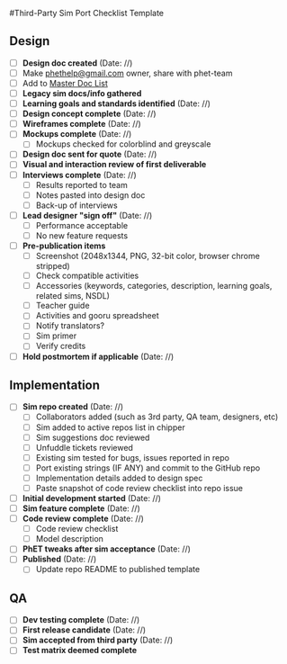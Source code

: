 #Third-Party Sim Port Checklist Template

## Design
- [ ] **Design doc created** (Date: //)
 - [ ] Make phethelp@gmail.com owner, share with phet-team
 - [ ] Add to [Master Doc List](https://docs.google.com/document/d/1yjT1oE95JG_evwob9LB_De-brD7JpfFM6iIL6pF812k/edit#)
- [ ] **Legacy sim docs/info gathered**
- [ ] **Learning goals and standards identified** (Date: //)
- [ ] **Design concept complete**  (Date: //)
- [ ] **Wireframes complete** (Date: //) 
- [ ] **Mockups complete** (Date: //)
  - [ ] Mockups checked for colorblind and greyscale
- [ ] **Design doc sent for quote** (Date: //)  
- [ ] **Visual and interaction review of first deliverable**
- [ ] **Interviews complete** (Date: //) 
  - [ ] Results reported to team
  - [ ] Notes pasted into design doc
  - [ ] Back-up of interviews
- [ ] **Lead designer "sign off"** (Date: //) 
  - [ ] Performance acceptable
  - [ ] No new feature requests
- [ ] **Pre-publication items** 
  - [ ] Screenshot (2048x1344, PNG, 32-bit color, browser chrome stripped)
  - [ ] Check compatible activities  
  - [ ] Accessories (keywords, categories, description, learning goals, related sims, NSDL)
  - [ ] Teacher guide
  - [ ] Activities and gooru spreadsheet
  - [ ] Notify translators?
  - [ ] Sim primer
  - [ ] Verify credits
- [ ] **Hold postmortem if applicable** (Date: //) 

## Implementation
- [ ] **Sim repo created** (Date: //)
  - [ ] Collaborators added (such as 3rd party, QA team, designers, etc) 
  - [ ] Sim added to active repos list in chipper
  - [ ] Sim suggestions doc reviewed
  - [ ] Unfuddle tickets reviewed
  - [ ] Existing sim tested for bugs, issues reported in repo
  - [ ] Port existing strings (IF ANY) and commit to the GitHub repo
  - [ ] Implementation details added to design spec
  - [ ] Paste snapshot of code review checklist into repo issue
- [ ] **Initial development started** (Date: //) 
- [ ] **Sim feature complete** (Date: //)
- [ ] **Code review complete** (Date: //) 
  - [ ] Code review checklist
  - [ ] Model description 
- [ ] **PhET tweaks after sim acceptance** (Date: //) 
- [ ] **Published** (Date: //) 
  - [ ] Update repo README to published template

## QA
- [ ] **Dev testing complete** (Date: //)
- [ ] **First release candidate** (Date: //) 
- [ ] **Sim accepted from third party** (Date: //)
- [ ] **Test matrix deemed complete**
